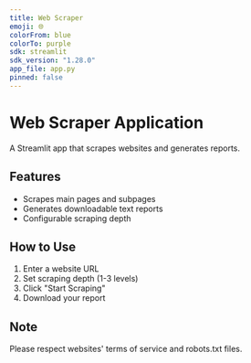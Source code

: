 ```yaml
---
title: Web Scraper
emoji: 🌐
colorFrom: blue
colorTo: purple
sdk: streamlit
sdk_version: "1.28.0"
app_file: app.py
pinned: false
---
```


# Web Scraper Application

A Streamlit app that scrapes websites and generates reports.

## Features
- Scrapes main pages and subpages
- Generates downloadable text reports
- Configurable scraping depth

## How to Use
1. Enter a website URL
2. Set scraping depth (1-3 levels)
3. Click "Start Scraping"
4. Download your report

## Note
Please respect websites' terms of service and robots.txt files.